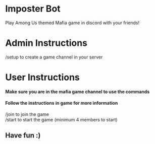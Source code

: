# Imposter Bot
Play Among Us themed Mafia game in discord with your friends!

# Admin Instructions
/setup to create a game channel in your server  

# User Instructions
#### Make sure you are in the mafia game channel to use the commands  
#### Follow the instructions in game for more information  

/join to join the game  
/start to start the game (minimum 4 members to start)

## Have fun :)